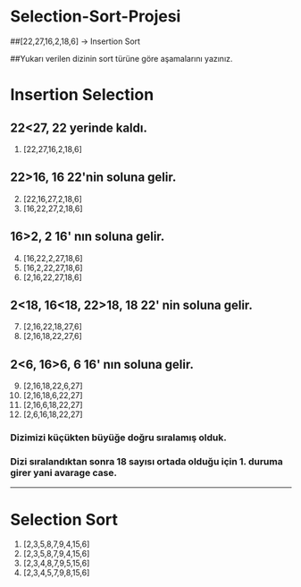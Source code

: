 # Selection-Sort-Projesi

##[22,27,16,2,18,6] -> Insertion Sort

##Yukarı verilen dizinin sort türüne göre aşamalarını yazınız.

# **Insertion Selection**

## 22<27, 22 yerinde kaldı. 
1. [22,27,16,2,18,6]

## 22>16, 16 22'nin soluna gelir.
2. [22,16,27,2,18,6]
3. [16,22,27,2,18,6]

## 16>2, 2 16' nın soluna gelir.
4. [16,22,2,27,18,6]
5. [16,2,22,27,18,6]
6. [2,16,22,27,18,6]

## 2<18, 16<18, 22>18, 18 22' nin soluna gelir.
7. [2,16,22,18,27,6]
8. [2,16,18,22,27,6]

## 2<6, 16>6, 6 16' nın soluna gelir.
9. [2,16,18,22,6,27]
10. [2,16,18,6,22,27]
11. [2,16,6,18,22,27]
12. [2,6,16,18,22,27]

### **Dizimizi küçükten büyüğe doğru sıralamış olduk.**

### **Dizi sıralandıktan sonra 18 sayısı ortada olduğu için 1. duruma girer yani avarage case.**

----

# **Selection Sort**


1. [2,3,5,8,7,9,4,15,6]
2. [2,3,5,8,7,9,4,15,6]
3. [2,3,4,8,7,9,5,15,6]
4. [2,3,4,5,7,9,8,15,6]
